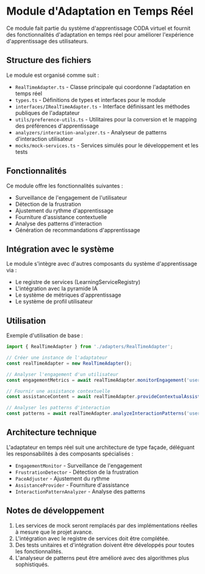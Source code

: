 # Module d'Adaptation en Temps Réel

Ce module fait partie du système d'apprentissage CODA virtuel et fournit des fonctionnalités d'adaptation en temps réel pour améliorer l'expérience d'apprentissage des utilisateurs.

## Structure des fichiers

Le module est organisé comme suit :

- `RealTimeAdapter.ts` - Classe principale qui coordonne l'adaptation en temps réel
- `types.ts` - Définitions de types et interfaces pour le module
- `interfaces/IRealTimeAdapter.ts` - Interface définissant les méthodes publiques de l'adaptateur
- `utils/preference-utils.ts` - Utilitaires pour la conversion et le mapping des préférences d'apprentissage
- `analyzers/interaction-analyzer.ts` - Analyseur de patterns d'interaction utilisateur
- `mocks/mock-services.ts` - Services simulés pour le développement et les tests

## Fonctionnalités

Ce module offre les fonctionnalités suivantes :

- Surveillance de l'engagement de l'utilisateur
- Détection de la frustration
- Ajustement du rythme d'apprentissage
- Fourniture d'assistance contextuelle
- Analyse des patterns d'interaction
- Génération de recommandations d'apprentissage

## Intégration avec le système

Le module s'intègre avec d'autres composants du système d'apprentissage via :

- Le registre de services (LearningServiceRegistry)
- L'intégration avec la pyramide IA
- Le système de métriques d'apprentissage
- Le système de profil utilisateur

## Utilisation

Exemple d'utilisation de base :

```typescript
import { RealTimeAdapter } from './adapters/RealTimeAdapter';

// Créer une instance de l'adaptateur
const realTimeAdapter = new RealTimeAdapter();

// Analyser l'engagement d'un utilisateur
const engagementMetrics = await realTimeAdapter.monitorEngagement('user123');

// Fournir une assistance contextuelle
const assistanceContent = await realTimeAdapter.provideContextualAssistance('user123', learningContext);

// Analyser les patterns d'interaction
const patterns = await realTimeAdapter.analyzeInteractionPatterns('user123');
```

## Architecture technique

L'adaptateur en temps réel suit une architecture de type façade, déléguant les responsabilités à des composants spécialisés :

- `EngagementMonitor` - Surveillance de l'engagement
- `FrustrationDetector` - Détection de la frustration
- `PaceAdjuster` - Ajustement du rythme
- `AssistanceProvider` - Fourniture d'assistance
- `InteractionPatternAnalyzer` - Analyse des patterns

## Notes de développement

1. Les services de mock seront remplacés par des implémentations réelles à mesure que le projet avance.
2. L'intégration avec le registre de services doit être complétée.
3. Des tests unitaires et d'intégration doivent être développés pour toutes les fonctionnalités.
4. L'analyseur de patterns peut être amélioré avec des algorithmes plus sophistiqués.